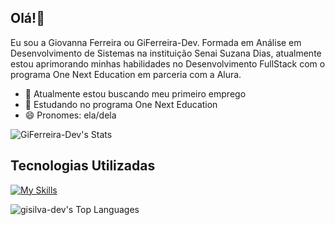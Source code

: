 ## Olá!👋

Eu sou a Giovanna Ferreira ou GiFerreira-Dev. Formada em Análise em Desenvolvimento de Sistemas na instituição Senai Suzana Dias, atualmente estou aprimorando minhas habilidades no Desenvolvimento FullStack com o programa One Next Education em parceria com a Alura.
- 🔭 Atualmente estou buscando meu primeiro emprego
- 🌱 Estudando no programa One Next Education
- 😄 Pronomes: ela/dela

![GiFerreira-Dev's Stats](https://github-readme-stats.vercel.app/api?username=GiFerreira-Dev&theme=react&show_icons=true&hide_border=false&count_private=true)

## Tecnologias Utilizadas 

[![My Skills](https://skillicons.dev/icons?i=js,html,css,bootstrap,figma,react)](https://skillicons.dev)

![gisilva-dev's Top Languages](https://github-readme-stats.vercel.app/api/top-langs/?username=gisilva-dev&theme=midnight-purple&show_icons=true&hide_border=false&layout=compact)

